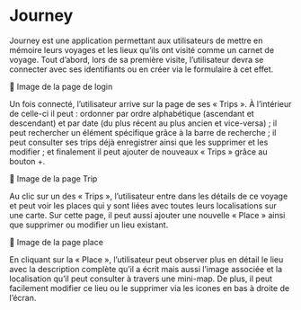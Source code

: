 # Journey

Journey est une application permettant aux utilisateurs de mettre en mémoire leurs voyages et les lieux qu’ils ont visité comme un carnet de voyage.
Tout d’abord, lors de sa première visite, l’utilisateur devra se connecter avec ses identifiants ou en créer via le formulaire à cet effet. 

	Image de la page de login

Un fois connecté, l’utilisateur arrive sur la page de ses « Trips ». À l’intérieur de celle-ci il peut : ordonner par ordre alphabétique (ascendant et descendant) et par date (du plus récent au plus ancien et vice-versa) ; il peut rechercher un élément spécifique grâce à la barre de recherche ; il peut consulter ses trips déjà enregistrer ainsi que les supprimer et les modifier ; et finalement il peut ajouter de nouveaux « Trips » grâce au bouton +.

	Image de la page Trip

Au clic sur un des « Trips », l’utilisateur entre dans les détails de ce voyage et peut voir les places qui y sont liées avec toutes leurs localisations sur une carte. Sur cette page, il peut aussi ajouter une nouvelle « Place » ainsi que supprimer ou modifier un lieu existant.

	Image de la page place

En cliquant sur la « Place », l’utilisateur peut observer plus en détail le lieu avec la description complète qu’il a écrit mais aussi l’image associée et la localisation qu’il peut consulter à travers une mini-map. De plus, il peut facilement modifier ce lieu ou le supprimer via les icones en bas à droite de l’écran.
